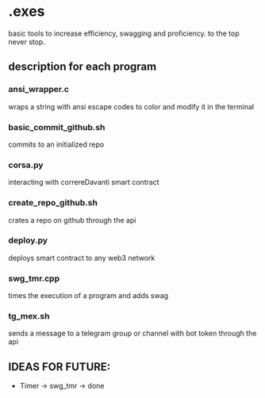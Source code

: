 # .exes
basic tools to increase efficiency, swagging and proficiency. to the top never stop.

## description for each program

### ansi_wrapper.c
wraps a string with ansi escape codes to color and modify it in the terminal

### basic_commit_github.sh
commits to an initialized repo

### corsa.py
interacting with correreDavanti smart contract

### create_repo_github.sh
crates a repo on github through the api

### deploy.py
deploys smart contract to any web3 network

### swg_tmr.cpp
times the execution of a program and adds swag

### tg_mex.sh
sends a message to a telegram group or channel with bot token through the api

## IDEAS FOR FUTURE:
  - Timer -> swg_tmr -> done

